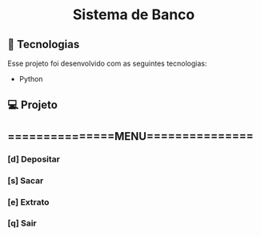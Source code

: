 <h1 align="center"> Sistema de Banco </h1>

## :rocket: Tecnologias
Esse projeto foi desenvolvido com as seguintes tecnologias: 
- Python

## :computer: Projeto

<h2> ===============MENU=============== </h2>

<h3>[d] Depositar</h3>
<h3>[s] Sacar</h3>
<h3>[e] Extrato</h3>
<h3>[q] Sair</h3>
